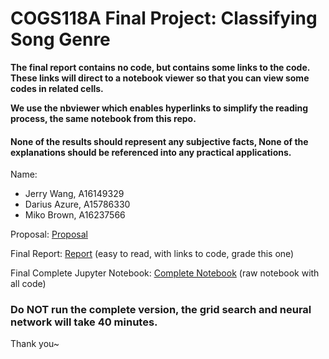 # COGS118A Final Project: Classifying Song Genre

**The final report contains no code, but contains some links to the code. These links will direct to a notebook viewer so that you can view some codes in related cells.**

**We use the nbviewer which enables hyperlinks to simplify the reading process, the same notebook from this repo.**

#### None of the results should represent any subjective facts, None of the explanations should be referenced into any practical applications.

Name: 
- Jerry Wang, A16149329
- Darius Azure, A15786330
- Miko Brown, A16237566

Proposal: [Proposal](https://github.com/COGS118A/Group021-Wi23/blob/main/ProposalGroup021-Wi23.ipynb)

Final Report: [Report](https://github.com/COGS118A/Group021-Wi23/blob/main/FinalProjectGroup021-Wi23.ipynb) (easy to read, with links to code, grade this one)

Final Complete Jupyter Notebook: [Complete Notebook](https://github.com/COGS118A/Group021-Wi23/blob/main/FinalProjectCompleteVersion.ipynb) (raw notebook with all code)

### Do NOT run the complete version, the grid search and neural network will take 40 minutes.


Thank you~
